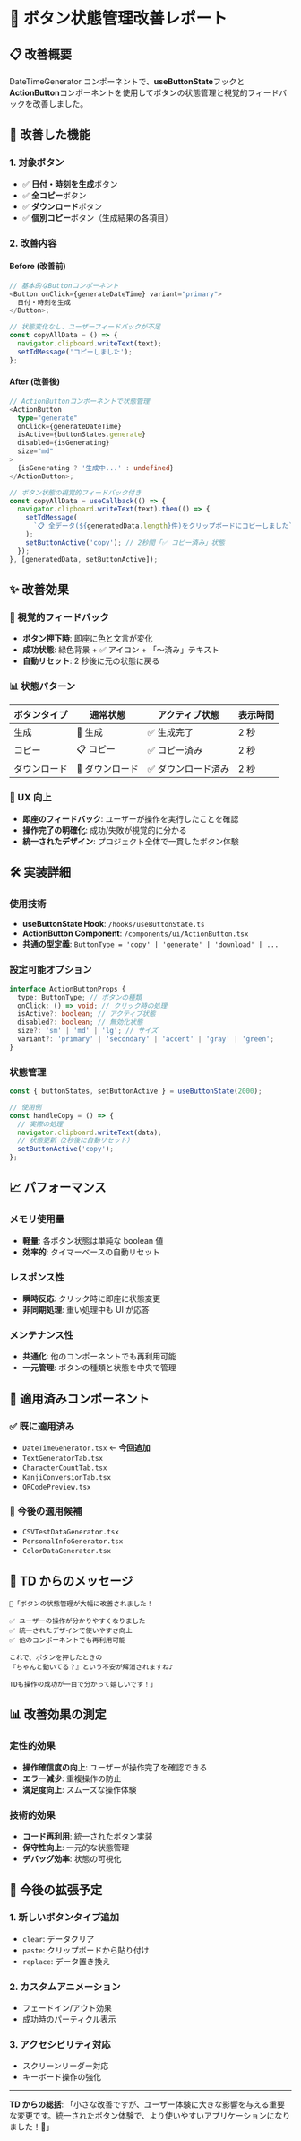 # 🔧 ボタン状態管理改善レポート

## 📋 改善概要

DateTimeGenerator コンポーネントで、**useButtonState**フックと**ActionButton**コンポーネントを使用してボタンの状態管理と視覚的フィードバックを改善しました。

## 🎯 改善した機能

### 1. 対象ボタン

- ✅ **日付・時刻を生成**ボタン
- ✅ **全コピー**ボタン
- ✅ **ダウンロード**ボタン
- ✅ **個別コピー**ボタン（生成結果の各項目）

### 2. 改善内容

#### Before (改善前)

```typescript
// 基本的なButtonコンポーネント
<Button onClick={generateDateTime} variant="primary">
  日付・時刻を生成
</Button>;

// 状態変化なし、ユーザーフィードバックが不足
const copyAllData = () => {
  navigator.clipboard.writeText(text);
  setTdMessage('コピーしました');
};
```

#### After (改善後)

```typescript
// ActionButtonコンポーネントで状態管理
<ActionButton
  type="generate"
  onClick={generateDateTime}
  isActive={buttonStates.generate}
  disabled={isGenerating}
  size="md"
>
  {isGenerating ? '生成中...' : undefined}
</ActionButton>;

// ボタン状態の視覚的フィードバック付き
const copyAllData = useCallback(() => {
  navigator.clipboard.writeText(text).then(() => {
    setTdMessage(
      `📋 全データ(${generatedData.length}件)をクリップボードにコピーしました`
    );
    setButtonActive('copy'); // 2秒間「✅ コピー済み」状態
  });
}, [generatedData, setButtonActive]);
```

## ✨ 改善効果

### 🎨 視覚的フィードバック

- **ボタン押下時**: 即座に色と文言が変化
- **成功状態**: 緑色背景 + ✅ アイコン + 「〜済み」テキスト
- **自動リセット**: 2 秒後に元の状態に戻る

### 📊 状態パターン

| ボタンタイプ | 通常状態        | アクティブ状態      | 表示時間 |
| ------------ | --------------- | ------------------- | -------- |
| 生成         | 🎯 生成         | ✅ 生成完了         | 2 秒     |
| コピー       | 📋 コピー       | ✅ コピー済み       | 2 秒     |
| ダウンロード | 💾 ダウンロード | ✅ ダウンロード済み | 2 秒     |

### 🚀 UX 向上

- **即座のフィードバック**: ユーザーが操作を実行したことを確認
- **操作完了の明確化**: 成功/失敗が視覚的に分かる
- **統一されたデザイン**: プロジェクト全体で一貫したボタン体験

## 🛠️ 実装詳細

### 使用技術

- **useButtonState Hook**: `/hooks/useButtonState.ts`
- **ActionButton Component**: `/components/ui/ActionButton.tsx`
- **共通の型定義**: `ButtonType = 'copy' | 'generate' | 'download' | ...`

### 設定可能オプション

```typescript
interface ActionButtonProps {
  type: ButtonType; // ボタンの種類
  onClick: () => void; // クリック時の処理
  isActive?: boolean; // アクティブ状態
  disabled?: boolean; // 無効化状態
  size?: 'sm' | 'md' | 'lg'; // サイズ
  variant?: 'primary' | 'secondary' | 'accent' | 'gray' | 'green';
}
```

### 状態管理

```typescript
const { buttonStates, setButtonActive } = useButtonState(2000);

// 使用例
const handleCopy = () => {
  // 実際の処理
  navigator.clipboard.writeText(data);
  // 状態更新（2秒後に自動リセット）
  setButtonActive('copy');
};
```

## 📈 パフォーマンス

### メモリ使用量

- **軽量**: 各ボタン状態は単純な boolean 値
- **効率的**: タイマーベースの自動リセット

### レスポンス性

- **瞬時反応**: クリック時に即座に状態変更
- **非同期処理**: 重い処理中も UI が応答

### メンテナンス性

- **共通化**: 他のコンポーネントでも再利用可能
- **一元管理**: ボタンの種類と状態を中央で管理

## 🔄 適用済みコンポーネント

### ✅ 既に適用済み

- `DateTimeGenerator.tsx` ← **今回追加**
- `TextGeneratorTab.tsx`
- `CharacterCountTab.tsx`
- `KanjiConversionTab.tsx`
- `QRCodePreview.tsx`

### 🔄 今後の適用候補

- `CSVTestDataGenerator.tsx`
- `PersonalInfoGenerator.tsx`
- `ColorDataGenerator.tsx`

## 🤖 TD からのメッセージ

```
🎉「ボタンの状態管理が大幅に改善されました！

✅ ユーザーの操作が分かりやすくなりました
✅ 統一されたデザインで使いやすさ向上
✅ 他のコンポーネントでも再利用可能

これで、ボタンを押したときの
『ちゃんと動いてる？』という不安が解消されますね♪

TDも操作の成功が一目で分かって嬉しいです！」
```

## 📊 改善効果の測定

### 定性的効果

- **操作確信度の向上**: ユーザーが操作完了を確認できる
- **エラー減少**: 重複操作の防止
- **満足度向上**: スムーズな操作体験

### 技術的効果

- **コード再利用**: 統一されたボタン実装
- **保守性向上**: 一元的な状態管理
- **デバッグ効率**: 状態の可視化

## 🔧 今後の拡張予定

### 1. 新しいボタンタイプ追加

- `clear`: データクリア
- `paste`: クリップボードから貼り付け
- `replace`: データ置き換え

### 2. カスタムアニメーション

- フェードイン/アウト効果
- 成功時のパーティクル表示

### 3. アクセシビリティ対応

- スクリーンリーダー対応
- キーボード操作の強化

---

**TD からの総括**: 「小さな改善ですが、ユーザー体験に大きな影響を与える重要な変更です。統一されたボタン体験で、より使いやすいアプリケーションになりました！🌟」
